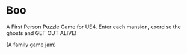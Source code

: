 # Boo
A First Person Puzzle Game for UE4. Enter each mansion, exorcise the ghosts and GET OUT ALIVE!

(A family game jam)